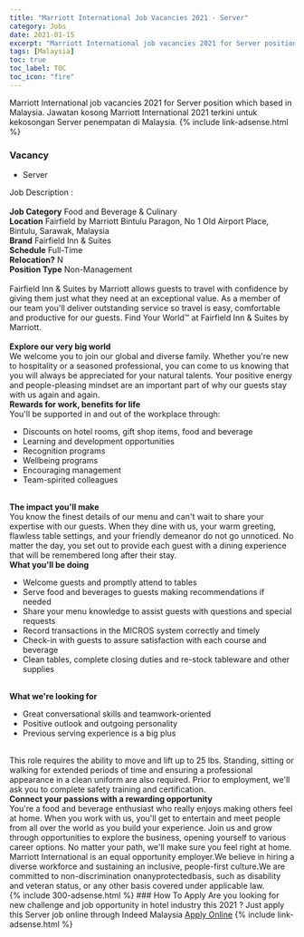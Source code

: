 ```yaml
---
title: "Marriott International Job Vacancies 2021 - Server" 
category: Jobs 
date: 2021-01-15 
excerpt: "Marriott International job vacancies 2021 for Server position which based in Malaysia. Jawatan kosong Marriott International 2021 terkini untuk kekosongan Server penempatan di Malaysia" 
tags: [Malaysia] 
toc: true 
toc_label: TOC 
toc_icon: "fire" 
--- 
```


Marriott International job vacancies 2021 for Server position which based in Malaysia. Jawatan kosong Marriott International 2021 terkini untuk kekosongan Server penempatan di Malaysia. 
{% include link-adsense.html %} 
### Vacancy 
- Server 
<div><div>Job Description :<br>
<br>
<b>Job Category</b> Food and Beverage &amp; Culinary<br>
<b>Location</b> Fairfield by Marriott Bintulu Paragon, No 1 Old Airport Place, Bintulu, Sarawak, Malaysia
<br>
<b>Brand</b> Fairfield Inn &amp; Suites<br>
<b>Schedule</b> Full-Time<br>
<b>Relocation?</b> N<br>
<b>Position Type</b> Non-Management<br>
<br>
Fairfield Inn &amp; Suites by Marriott allows guests to travel with confidence by giving them just what they need at an exceptional value. As a member of our team you'll deliver outstanding service so travel is easy, comfortable and productive for our guests. Find Your World&#8482; at Fairfield Inn &amp; Suites by Marriott.<br>
<br>
<b>Explore our very big world</b>
<br>
We welcome you to join our global and diverse family. Whether you're new to hospitality or a seasoned professional, you can come to us knowing that you will always be appreciated for your natural talents. Your positive energy and people-pleasing mindset are an important part of why our guests stay with us again and again.
<br>
<b>Rewards for work, benefits for life</b>
<br>
You'll be supported in and out of the workplace through:
<ul><li>Discounts on hotel rooms, gift shop items, food and beverage</li>
<li>Learning and development opportunities</li>
<li>Recognition programs</li>
<li>Wellbeing programs</li>
<li>Encouraging management</li>
<li>Team-spirited colleagues</li>
</ul><br>
<b>The impact you'll make</b>
<br>
You know the finest details of our menu and can't wait to share your expertise with our guests. When they dine with us, your warm greeting, flawless table settings, and your friendly demeanor do not go unnoticed. No matter the day, you set out to provide each guest with a dining experience that will be remembered long after their stay.
<br>
<b>What you'll be doing</b>
<ul><li>Welcome guests and promptly attend to tables</li>
<li>Serve food and beverages to guests making recommendations if needed</li>
<li>Share your menu knowledge to assist guests with questions and special requests</li>
<li>Record transactions in the MICROS system correctly and timely</li>
<li>Check-in with guests to assure satisfaction with each course and beverage</li>
<li>Clean tables, complete closing duties and re-stock tableware and other supplies</li>
</ul><br>
<b>What we're looking for</b>
<ul><li>Great conversational skills and teamwork-oriented</li>
<li>Positive outlook and outgoing personality</li>
<li>Previous serving experience is a big plus</li>
</ul><br>
This role requires the ability to move and lift up to 25 lbs. Standing, sitting or walking for extended periods of time and ensuring a professional appearance in a clean uniform are also required. Prior to employment, we'll ask you to complete safety training and certification.
<br>
<b>Connect your passions with a rewarding opportunity</b>
<br>
You're a food and beverage enthusiast who really enjoys making others feel at home. When you work with us, you'll get to entertain and meet people from all over the world as you build your experience. Join us and grow through opportunities to explore the business, opening yourself to various career options. No matter your path, we'll make sure you feel right at home. Marriott International is an equal opportunity employer.We believe in hiring a diverse workforce and sustaining an inclusive, people-first culture.We are committed to non-discrimination onanyprotectedbasis, such as disability and veteran status, or any other basis covered under applicable law.</div></div> 
{% include 300-adsense.html %} 
### How To Apply 
Are you looking for new challenge and job opportunity in hotel industry this 2021 ?
Just apply this Server job online through Indeed Malaysia 
<a href="https://malaysia.indeed.com/viewjob?jk=34c9f0776e355b53" class="btn btn--info" target="_blank" rel="nofollow noopenner">Apply Online</a> 
{% include link-adsense.html %} 